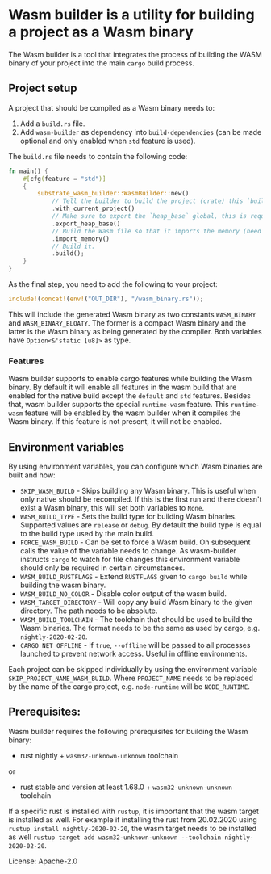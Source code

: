 # Wasm builder is a utility for building a project as a Wasm binary

The Wasm builder is a tool that integrates the process of building the WASM binary of your project into the main
`cargo` build process.

## Project setup

A project that should be compiled as a Wasm binary needs to:

1. Add a `build.rs` file.
2. Add `wasm-builder` as dependency into `build-dependencies` (can be made optional and only enabled when `std` feature is used).

The `build.rs` file needs to contain the following code:

```rust
fn main() {
    #[cfg(feature = "std")]
    {
        substrate_wasm_builder::WasmBuilder::new()
            // Tell the builder to build the project (crate) this `build.rs` is part of.
            .with_current_project()
            // Make sure to export the `heap_base` global, this is required by Substrate
            .export_heap_base()
            // Build the Wasm file so that it imports the memory (need to be provided by at instantiation)
            .import_memory()
            // Build it.
            .build();
    }
}
```

As the final step, you need to add the following to your project:

```rust
include!(concat!(env!("OUT_DIR"), "/wasm_binary.rs"));
```

This will include the generated Wasm binary as two constants `WASM_BINARY` and `WASM_BINARY_BLOATY`.
The former is a compact Wasm binary and the latter is the Wasm binary as being generated by the compiler.
Both variables have `Option<&'static [u8]>` as type.

### Features

Wasm builder supports to enable cargo features while building the Wasm binary. By default it will
enable all features in the wasm build that are enabled for the native build except the
`default` and `std` features. Besides that, wasm builder supports the special `runtime-wasm`
feature. This `runtime-wasm` feature will be enabled by the wasm builder when it compiles the
Wasm binary. If this feature is not present, it will not be enabled.

## Environment variables

By using environment variables, you can configure which Wasm binaries are built and how:

- `SKIP_WASM_BUILD` - Skips building any Wasm binary. This is useful when only native should be recompiled.
                      If this is the first run and there doesn't exist a Wasm binary, this will set both
                      variables to `None`.
- `WASM_BUILD_TYPE` - Sets the build type for building Wasm binaries. Supported values are `release` or `debug`.
                      By default the build type is equal to the build type used by the main build.
- `FORCE_WASM_BUILD` - Can be set to force a Wasm build. On subsequent calls the value of the variable
                       needs to change. As wasm-builder instructs `cargo` to watch for file changes
                       this environment variable should only be required in certain circumstances.
- `WASM_BUILD_RUSTFLAGS` - Extend `RUSTFLAGS` given to `cargo build` while building the wasm binary.
- `WASM_BUILD_NO_COLOR` - Disable color output of the wasm build.
- `WASM_TARGET_DIRECTORY` - Will copy any build Wasm binary to the given directory. The path needs
                           to be absolute.
- `WASM_BUILD_TOOLCHAIN` - The toolchain that should be used to build the Wasm binaries. The
                           format needs to be the same as used by cargo, e.g. `nightly-2020-02-20`.
- `CARGO_NET_OFFLINE` - If `true`, `--offline` will be passed to all processes launched to prevent network access. Useful in offline environments.

Each project can be skipped individually by using the environment variable `SKIP_PROJECT_NAME_WASM_BUILD`.
Where `PROJECT_NAME` needs to be replaced by the name of the cargo project, e.g. `node-runtime` will
be `NODE_RUNTIME`.

## Prerequisites:

Wasm builder requires the following prerequisites for building the Wasm binary:

- rust nightly + `wasm32-unknown-unknown` toolchain

or

- rust stable and version at least 1.68.0 + `wasm32-unknown-unknown` toolchain

If a specific rust is installed with `rustup`, it is important that the wasm target is
installed as well. For example if installing the rust from 20.02.2020 using `rustup
install nightly-2020-02-20`, the wasm target needs to be installed as well `rustup target add
wasm32-unknown-unknown --toolchain nightly-2020-02-20`.

License: Apache-2.0
